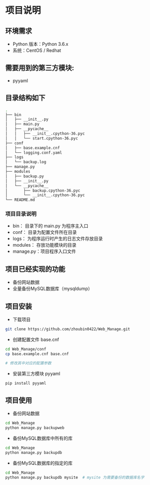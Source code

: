 # 项目说明
## 环境需求
* Python 版本：Python 3.6.x
* 系统：CentOS / Redhat

## 需要用到的第三方模块:
* pyyaml

## 目录结构如下
```bash
.
├── bin
│   ├── __init__.py
│   ├── main.py
│   ├── __pycache__
│   │   ├── __init__.cpython-36.pyc
│   │   └── start.cpython-36.pyc
├── conf
│   ├── base.example.cnf
│   └── logging.conf.yaml
├── logs
│   └── backup.log
├── manage.py
├── modules
│   ├── backup.py
│   ├── __init__.py
│   └── __pycache__
│       ├── backup.cpython-36.pyc
│       └── __init__.cpython-36.pyc
└── README.md
```

### 项目目录说明
* bin： 目录下的 main.py 为程序主入口
* conf： 目录为配置文件所在目录
* logs： 为程序运行时产生的日志文件存放目录
* modules： 存放功能模块的目录
* manage.py：项目程序入口文件

## 项目已经实现的功能
* 备份网站数据
* 全量备份MySQL数据库（mysqldump）


## 项目安装
* 下载项目
```bash
git clone https://github.com/zhoubin0422/Web_Manage.git
```

* 创建配置文件 base.cnf
```bash
cd Web_Manage/conf
cp base.example.cnf base.cnf

# 修改其中对应的配置参数
```

* 安装第三方模块 pyyaml
```bash
pip install pyyaml
```

## 项目使用
* 备份网站数据
```bash
cd Web_Manage
python manage.py backupweb
```

* 备份MySQL数据库中所有的库
```bash
cd Web_Manage
python manage.py backupdb

```

* 备份MySQL数据库的指定的库
```bash
cd Web_Manage
python manage.py backupdb mysite  # mysite 为需要备份的数据库名字
```
